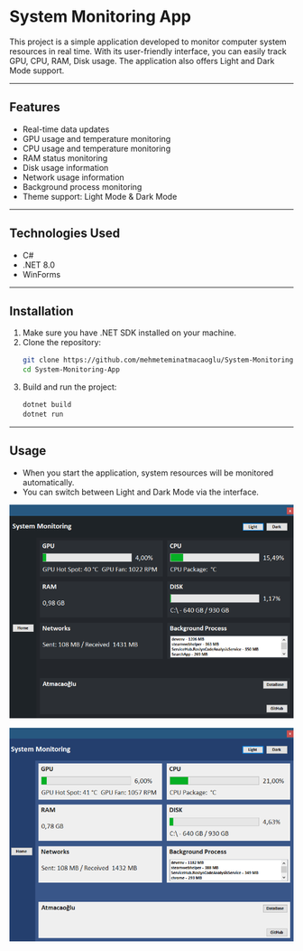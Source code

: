 # System Monitoring App

This project is a simple application developed to monitor computer system resources in real time. With its user-friendly interface, you can easily track GPU, CPU, RAM, Disk usage. The application also offers Light and Dark Mode support.

---

## Features

- Real-time data updates
- GPU usage and temperature monitoring
- CPU usage and temperature monitoring
- RAM status monitoring
- Disk usage information
- Network usage information
- Background process monitoring
- Theme support: Light Mode & Dark Mode

---

## Technologies Used

- C#  
- .NET 8.0
- WinForms  

---

## Installation

1. Make sure you have .NET SDK installed on your machine.  
2. Clone the repository:  
   ```bash
   git clone https://github.com/mehmeteminatmacaoglu/System-Monitoring-App.git
   cd System-Monitoring-App
   ```
3. Build and run the project:
   ```bash
   dotnet build
   dotnet run
   ```

---

## Usage
- When you start the application, system resources will be monitored automatically.
- You can switch between Light and Dark Mode via the interface.

![Dark Mode](https://github.com/mehmeteminatmacaoglu/System-Monitoring-App/blob/c68092c7902e434c261d7d930fce879c3fa86de9/DarkMode.PNG)

![Light Mode](https://github.com/mehmeteminatmacaoglu/System-Monitoring-App/blob/c68092c7902e434c261d7d930fce879c3fa86de9/LightMode.PNG)
